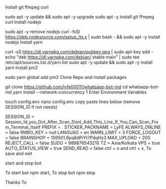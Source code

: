 Install git ffmpeg curl

 sudo apt -y update &&  sudo apt -y upgrade 
 sudo apt -y install git ffmpeg curl
Install nodejs

sudo apt -y remove nodejs
curl -fsSl https://deb.nodesource.com/setup_lts.x | sudo bash - && sudo apt -y install nodejs
Install yarn

curl -sS https://dl.yarnpkg.com/debian/pubkey.gpg | sudo apt-key add - 
echo "deb https://dl.yarnpkg.com/debian/ stable main" | sudo tee /etc/apt/sources.list.d/yarn.list
sudo apt -y update && sudo apt -y install yarn
Install pm2

sudo yarn global add pm2
Clone Repo and install packages

git clone https://github.com/lyfe00011/whatsapp-bot-md
cd whatsapp-bot-md
yarn install --network-concurrency 1
Enter Environment Variables

touch config.env
nano config.env
copy paste lines below (remove SESSION_ID if not needs)

SESSION_ID = Session_Id_you_Got_After_Scan_Dont_Add_This_Line_If_You_Can_Scan_From_Terminal_Itself
PREFIX = .
STICKER_PACKNAME = LyFE
ALWAYS_ONLINE = false
RMBG_KEY = null
LANGUAG = en
WARN_LIMIT = 3
FORCE_LOGOUT = false
BRAINSHOP = 159501,6pq8dPiYt7PdqHz3
MAX_UPLOAD = 200
REJECT_CALL = false
SUDO = 989876543210
TZ = Asia/Kolkata
VPS = true
AUTO_STATUS_VIEW = true
SEND_READ = false
ctrl + o and ctrl + x, To save and exit

start and stop bot

To start bot npm start, To stop bot npm stop

Thanks To
